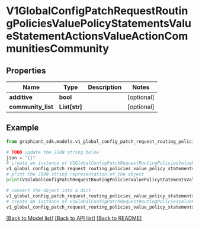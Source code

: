 # V1GlobalConfigPatchRequestRoutingPoliciesValuePolicyStatementsValueStatementActionsValueActionCommunitiesCommunity


## Properties

Name | Type | Description | Notes
------------ | ------------- | ------------- | -------------
**additive** | **bool** |  | [optional] 
**community_list** | **List[str]** |  | [optional] 

## Example

```python
from graphiant_sdk.models.v1_global_config_patch_request_routing_policies_value_policy_statements_value_statement_actions_value_action_communities_community import V1GlobalConfigPatchRequestRoutingPoliciesValuePolicyStatementsValueStatementActionsValueActionCommunitiesCommunity

# TODO update the JSON string below
json = "{}"
# create an instance of V1GlobalConfigPatchRequestRoutingPoliciesValuePolicyStatementsValueStatementActionsValueActionCommunitiesCommunity from a JSON string
v1_global_config_patch_request_routing_policies_value_policy_statements_value_statement_actions_value_action_communities_community_instance = V1GlobalConfigPatchRequestRoutingPoliciesValuePolicyStatementsValueStatementActionsValueActionCommunitiesCommunity.from_json(json)
# print the JSON string representation of the object
print(V1GlobalConfigPatchRequestRoutingPoliciesValuePolicyStatementsValueStatementActionsValueActionCommunitiesCommunity.to_json())

# convert the object into a dict
v1_global_config_patch_request_routing_policies_value_policy_statements_value_statement_actions_value_action_communities_community_dict = v1_global_config_patch_request_routing_policies_value_policy_statements_value_statement_actions_value_action_communities_community_instance.to_dict()
# create an instance of V1GlobalConfigPatchRequestRoutingPoliciesValuePolicyStatementsValueStatementActionsValueActionCommunitiesCommunity from a dict
v1_global_config_patch_request_routing_policies_value_policy_statements_value_statement_actions_value_action_communities_community_from_dict = V1GlobalConfigPatchRequestRoutingPoliciesValuePolicyStatementsValueStatementActionsValueActionCommunitiesCommunity.from_dict(v1_global_config_patch_request_routing_policies_value_policy_statements_value_statement_actions_value_action_communities_community_dict)
```
[[Back to Model list]](../README.md#documentation-for-models) [[Back to API list]](../README.md#documentation-for-api-endpoints) [[Back to README]](../README.md)


